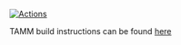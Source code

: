 [![Actions](https://github.com/NWChemEx-Project/TAMM/workflows/C_C++_CI/badge.svg)](https://github.com/NWChemEx-Project/TAMM)

TAMM build instructions can be found [here](dox/install.md)
